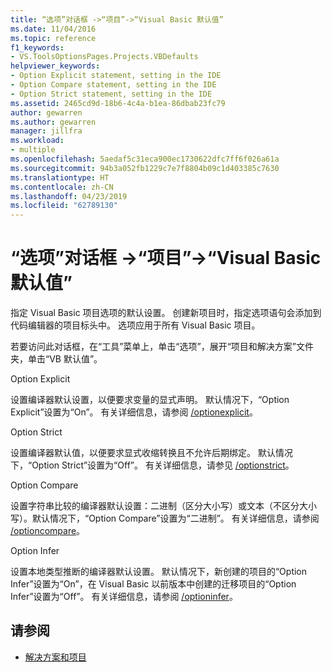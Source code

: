 ```yaml
---
title: “选项”对话框 ->“项目”->“Visual Basic 默认值”
ms.date: 11/04/2016
ms.topic: reference
f1_keywords:
- VS.ToolsOptionsPages.Projects.VBDefaults
helpviewer_keywords:
- Option Explicit statement, setting in the IDE
- Option Compare statement, setting in the IDE
- Option Strict statement, setting in the IDE
ms.assetid: 2465cd9d-18b6-4c4a-b1ea-86dbab23fc79
author: gewarren
ms.author: gewarren
manager: jillfra
ms.workload:
- multiple
ms.openlocfilehash: 5aedaf5c31eca900ec1730622dfc7ff6f026a61a
ms.sourcegitcommit: 94b3a052fb1229c7e7f8804b09c1d403385c7630
ms.translationtype: HT
ms.contentlocale: zh-CN
ms.lasthandoff: 04/23/2019
ms.locfileid: "62789130"
---
```

# <a name="visual-basic-defaults-projects-options-dialog-box"></a>“选项”对话框 ->“项目”->“Visual Basic 默认值”
指定 Visual Basic 项目选项的默认设置。 创建新项目时，指定选项语句会添加到代码编辑器的项目标头中。 选项应用于所有 Visual Basic 项目。

 若要访问此对话框，在“工具”菜单上，单击“选项”，展开“项目和解决方案”文件夹，单击“VB 默认值”。

 Option Explicit

 设置编译器默认设置，以便要求变量的显式声明。 默认情况下，“Option Explicit”设置为“On”。 有关详细信息，请参阅 [/optionexplicit](/dotnet/visual-basic/reference/command-line-compiler/optionexplicit)。

 Option Strict

 设置编译器默认值，以便要求显式收缩转换且不允许后期绑定。 默认情况下，“Option Strict”设置为“Off”。 有关详细信息，请参见 [/optionstrict](/dotnet/visual-basic/reference/command-line-compiler/optionstrict)。

 Option Compare

 设置字符串比较的编译器默认设置：二进制（区分大小写）或文本（不区分大小写）。默认情况下，“Option Compare”设置为“二进制”。 有关详细信息，请参阅 [/optioncompare](/dotnet/visual-basic/reference/command-line-compiler/optioncompare)。

 Option Infer

 设置本地类型推断的编译器默认设置。 默认情况下，新创建的项目的“Option Infer”设置为“On”，在 Visual Basic 以前版本中创建的迁移项目的“Option Infer”设置为“Off”。 有关详细信息，请参阅 [/optioninfer](/dotnet/visual-basic/reference/command-line-compiler/optioninfer)。

## <a name="see-also"></a>请参阅

- [解决方案和项目](../../ide/solutions-and-projects-in-visual-studio.md)